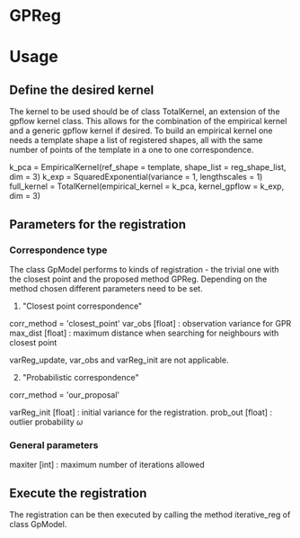 # GPReg

# Usage

Define the desired kernel
--

The kernel to be used should be of class TotalKernel, an extension of the gpflow kernel class. This allows for the combination of the empirical kernel and a generic gpflow kernel if desired. To build an empirical kernel one needs a template shape a list of registered shapes, all with the same number of points of the template in a one to one correspondence.

k_pca =  EmpiricalKernel(ref_shape = template, shape_list = reg_shape_list, dim = 3)
k_exp = SquaredExponential(variance = 1, lengthscales = 1)
full_kernel = TotalKernel(empirical_kernel = k_pca, kernel_gpflow = k_exp, dim = 3)

Parameters for the registration
--

### Correspondence type

The class GpModel performs to kinds of registration - the trivial one with the closest point and the proposed method GPReg. Depending on the method chosen different parameters need to be set.

1. "Closest point correspondence"

corr_method = 'closest_point'
var_obs [float] : observation variance for GPR
max_dist [float] : maximum distance when searching for neighbours with closest point

varReg_update, var_obs and varReg_init are not applicable.


2. "Probabilistic correspondence"

corr_method = 'our_proposal'

varReg_init [float] : initial variance for the registration.
prob_out [float] : outlier probability $\omega$

### General parameters

maxiter [int] : maximum number of iterations allowed


Execute the registration
--

The registration can be then executed by calling the method iterative_reg of class GpModel.


